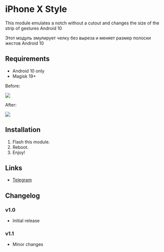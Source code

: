 # iPhone X Style
This module emulates a notch without a cutout and changes the size of the strip of gestures Android 10

Этот модуль эмулирует челку без выреза и меняет размер полоски жестов Android 10
## Requirements
- Android 10 only
- Magisk 19+

Before:

![](https://i.imgur.com/4ADQ1K5.png)

After:

![](https://i.imgur.com/B8kYF3S.png)

## Installation
1. Flash this module.
2. Reboot.
3. Enjoy!

## Links
- [Telegram](https://t.me/PixSetUp)


## Changelog
### v1.0
- Initial release
### v1.1
- Minor changes
